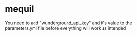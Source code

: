 mequil
======

You need to add "wunderground_api_key" and it's value to the parameters.yml file before everything will work as intended

